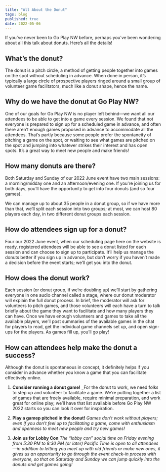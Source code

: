 ```yaml
---
title: "All About the Donut"
tags: blog
published: true
date: 2022-05-06
---
```


If you’ve never been to Go Play NW before, perhaps you’ve been wondering about all this talk about donuts. Here’s all the details!

## What’s the donut?
The donut is a pitch circle, a method of getting people together into games on the spot without scheduling in advance. When done in person, it’s typically a large circle of prospective players ringed around a small group of volunteer game facilitators, much like a donut shape, hence the name.

## Why do we have the donut at Go Play NW?
One of our goals for Go Play NW is no player left behind—we want all our attendees to be able to get into a game every session. We found that not everyone is prepared to sign up for a scheduled game in advance, and often there aren’t enough games proposed in advance to accommodate all the attendees. That’s partly because some people prefer the spontaneity of pitching a game on the spot, or waiting to see what games are pitched on the spot and jumping into whatever strikes their interest and has open spots. It’s a great way to meet new people and make friends!

## How many donuts are there?
Both Saturday and Sunday of our 2022 June event have two main sessions: a morning/midday one and an afternoon/evening one. If you're joining us for both days, you’ll have the opportunity to get into four donuts (and so four games).

We can manage up to about 35 people in a donut group, so if we have more than that, we’ll split each session into two groups; at most, we can host 80 players each day, in two different donut groups each session.

## How do attendees sign up for a donut?
Four our 2022 June event, when our scheduling page here on the website is ready, registered attendees will be able to see a donut listed for each session and can choose to sign up to participate. It’ll help us manage the donuts better if you sign up in advance, but don’t worry if you haven’t made a decision before the event starts; we’ll get you into the donut.

## How does the donut work?
Each session (or donut group, if we’re doubling up) we’ll start by gathering everyone in one audio channel called a stage, where our donut moderator will explain the full donut process. In brief, the moderator will ask for volunteers to pitch games, and those volunteers will each have a turn to talk briefly about the game they want to facilitate and how many players they can have. Once we have enough volunteers and games to take all the available players, we’ll post summaries of the available games in the chat for players to read, get the individual game channels set up, and open sign-ups for the players. As games fill up, you’ll go play!

## How can attendees help make the donut a success?
Although the donut is spontaneous in concept, it definitely helps if you consider in advance whether you know a game that you can facilitate effectively online.

1. **Consider running a donut game!** _For the donut to work, we need folks to step up and volunteer to facilitate a game. We’re putting together a list of games that are freely available, require minimal preparation, and work great for online play; we’ll have that list available before Go Play NW 2022 starts so you can look it over for inspiration.

2. **Play a gamep pitched in the donut!** _Games don’t work without players; even if you don’t feel up to facilitating a game, come with enthusiasm and openness to meet new people and try new games!_

3. **Join us for Lobby Con** _The “lobby con” social time on Friday evening from 5:30 PM to 8:30 PM (or later) Pacific Time is open to all attendees—in addition to letting you meet up with old friends or make new ones, it gives us an opportunity to go through the event check-in process with everyone, so that on Saturday and Sunday we can jump quickly into the donuts and get games going!_
